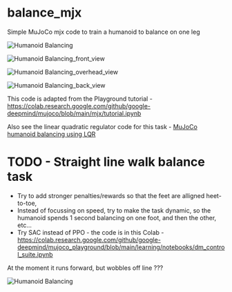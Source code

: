 # balance_mjx
Simple MuJoCo mjx code to train a humanoid to balance on one leg

![Humanoid Balancing](https://github.com/ajaytalati/balance_mjx/blob/main/videos/trainned_PPO_policy.gif)

![Humanoid Balancing_front_view](https://github.com/ajaytalati/balance_mjx/blob/main/videos/trainned_PPO_policy_front.gif)

![Humanoid Balancing_overhead_view](https://github.com/ajaytalati/balance_mjx/blob/main/videos/trainned_PPO_policy_overhead.gif)

![Humanoid Balancing_back_view](https://github.com/ajaytalati/balance_mjx/blob/main/videos/trainned_PPO_policy_back_view.gif)

This code is adapted from the Playground tutorial - https://colab.research.google.com/github/google-deepmind/mujoco/blob/main/mjx/tutorial.ipynb

Also see the linear quadratic regulator code for this task - [MuJoCo humanoid balancing using LQR](https://www.youtube.com/watch?v=RHnXD6uO3Mg) 

# TODO - Straight line walk balance task

- Try to add stronger penalties/rewards so that the feet are alligned heet-to-toe,
- Instead of focussing on speed, try to make the task dynamic, so the humanoid spends 1 second balancing on one foot, and then the other, etc... 
- Try SAC instead of PPO - the code is in this Colab - https://colab.research.google.com/github/google-deepmind/mujoco_playground/blob/main/learning/notebooks/dm_control_suite.ipynb

At the moment it runs forward, but wobbles off line ???

![Humanoid Balancing](https://github.com/ajaytalati/balance_mjx/blob/main/videos/straight_line_run_task/trainned_PPO_policy_overhead.gif)


